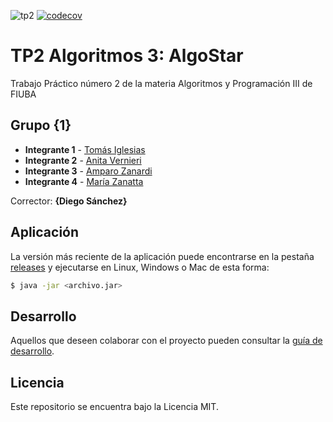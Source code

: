 ![tp2](https://github.com/IglesiasT/AlgoStar/actions/workflows/build.yml/badge.svg) [![codecov](https://codecov.io/gh/IglesiasT/AlgoStar/branch/master/graph/badge.svg)](https://codecov.io/gh/IglesiasT/AlgoStar)

# TP2 Algoritmos 3: AlgoStar 

Trabajo Práctico número 2 de la materia Algoritmos y Programación III de FIUBA

## Grupo {1}

* **Integrante 1** - [Tomás Iglesias](https://github.com/IglesiasT)
* **Integrante 2** - [Anita Vernieri](https://github.com/avernieri)
* **Integrante 3** - [Amparo Zanardi](https://github.com/Ampi-Z)
* **Integrante 4** - [María Zanatta](https://github.com/mariazanatta)

Corrector: **{Diego Sánchez}**

## Aplicación

La versión más reciente de la aplicación puede encontrarse en la pestaña [releases](https://github.com/IglesiasT/AlgoStar/releases/latest) y ejecutarse en Linux, Windows o Mac de esta forma:

```bash
$ java -jar <archivo.jar>
```

## Desarrollo

Aquellos que deseen colaborar con el proyecto pueden consultar la [guía de desarrollo](./docs/Desarrollo.md).

## Licencia

Este repositorio se encuentra bajo la Licencia MIT.
